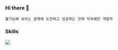 ### Hi there 👋

```
불가능해 보이는 문제에 도전하고 성공하는 것에 익숙해진 개발자  
```


### Skills

<img src="https://img.shields.io/badge/Android-3DDC84?style=flat-square&logo=Android&logoColor=white"/>

